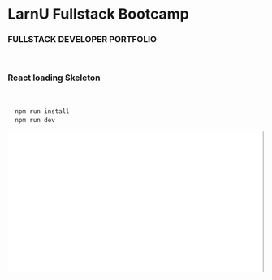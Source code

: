 # LarnU Fullstack Bootcamp

### FULLSTACK DEVELOPER PORTFOLIO

<br>

### React loading Skeleton

<br>

```bash
  npm run install
  npm run dev
```

![plot](./src/assets/chrome-capture-2022-9-24.gif)
